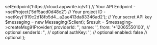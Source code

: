 <?php

use Appwrite\Client;
use Appwrite\Services\Messaging;

$client = (new Client())
    ->setEndpoint('https://cloud.appwrite.io/v1') // Your API Endpoint
    ->setProject('5df5acd0d48c2') // Your project ID
    ->setKey('919c2d18fb5d4...a2ae413da83346ad2'); // Your secret API key

$messaging = new Messaging($client);

$result = $messaging->createMsg91Provider(
    providerId: '<PROVIDER_ID>',
    name: '<NAME>',
    from: '+12065550100', // optional
    senderId: '<SENDER_ID>', // optional
    authKey: '<AUTH_KEY>', // optional
    enabled: false // optional
);